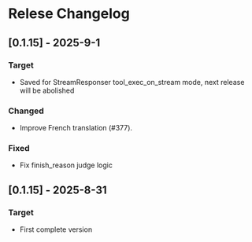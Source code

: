 # Relese Changelog
## [0.1.15] - 2025-9-1
### Target
- Saved for StreamResponser tool_exec_on_stream mode, next release will be abolished
### Changed
- Improve French translation (#377).
### Fixed
- Fix finish_reason judge logic

## [0.1.15] - 2025-8-31
### Target
- First complete version 
